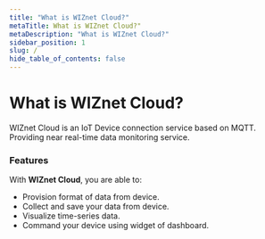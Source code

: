```yaml
---
title: "What is WIZnet Cloud?"
metaTitle: What is WIZnet Cloud?"
metaDescription: "What is WIZnet Cloud?"
sidebar_position: 1
slug: /
hide_table_of_contents: false
---
```


# What is WIZnet Cloud?

WIZnet Cloud is an IoT Device connection service based on MQTT.
Providing near real-time data monitoring service.

### Features

With **WIZnet Cloud**, you are able to:

- Provision format of data from device.
- Collect and save your data from device.
- Visualize time-series data.
- Command your device using widget of dashboard.
